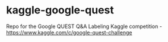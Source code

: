 # kaggle-google-quest
Repo for the Google QUEST Q&amp;A Labeling Kaggle competition - https://www.kaggle.com/c/google-quest-challenge

